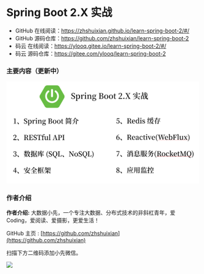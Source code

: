 
# Spring Boot 2.X 实战

- GitHub 在线阅读：https://zhshuixian.github.io/learn-spring-boot-2/#/
- GitHub 源码仓库：https://github.com/zhshuixian/learn-spring-boot-2
- 码云 在线阅读：https://ylooq.gitee.io/learn-spring-boot-2/#/
- 码云 源码仓库：https://gitee.com/ylooq/learn-spring-boot-2

### 主要内容（更新中）

![](image/image-20200206005313773.png)

### 作者介绍

**作者介绍:**  大数据小先，一个专注大数据、分布式技术的非斜杠青年，爱Coding，爱阅读、爱摄影，更爱生活！

GitHub 主页 : [https://github.com/zhshuixian](https://github.com/zhshuixian)

扫描下方二维码添加小先微信。

![](image/WeChat.png)


